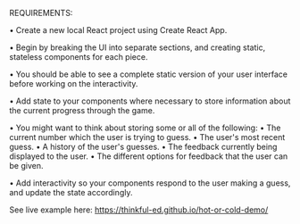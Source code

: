 REQUIREMENTS:

• Create a new local React project using Create React App.

• Begin by breaking the UI into separate sections, and creating static, stateless components for each piece.

• You should be able to see a complete static version of your user interface before working on the interactivity.

• Add state to your components where necessary to store information about the current progress through the game.

• You might want to think about storing some or all of the following:
  • The current number which the user is trying to guess.
  • The user's most recent guess.
  • A history of the user's guesses.
  • The feedback currently being displayed to the user.
  • The different options for feedback that the user can be given.
  
• Add interactivity so your components respond to the user making a guess, and update the state accordingly.

See live example here: https://thinkful-ed.github.io/hot-or-cold-demo/
